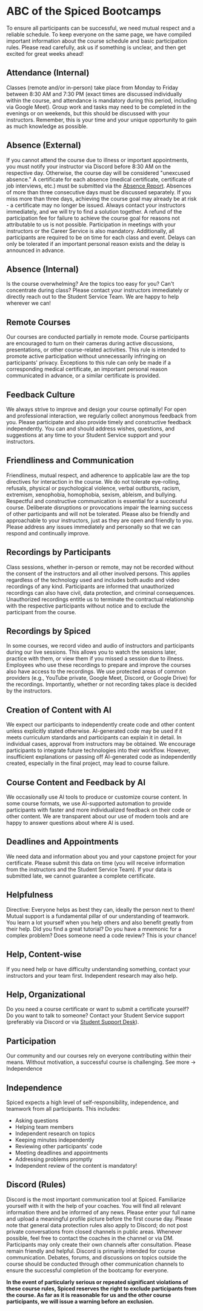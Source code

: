 # ABC of the Spiced Bootcamps

To ensure all participants can be successful, we need mutual respect and a reliable schedule. To keep everyone on the same page, we have compiled important information about the course schedule and basic participation rules. Please read carefully, ask us if something is unclear, and then get excited for great weeks ahead!

## Attendance (Internal)

Classes (remote and/or in-person) take place from Monday to Friday between 8:30 AM and 7:30 PM (exact times are discussed individually within the course, and attendance is mandatory during this period, including via Google Meet). Group work and tasks may need to be completed in the evenings or on weekends, but this should be discussed with your instructors. Remember, this is your time and your unique opportunity to gain as much knowledge as possible.

## Absence (External)

If you cannot attend the course due to illness or important appointments, you must notify your instructor via Discord before 8:30 AM on the respective day. Otherwise, the course day will be considered "unexcused absence." A certificate for each absence (medical certificate, certificate of job interviews, etc.) must be submitted via the [Absence Report](https://docs.google.com/forms/d/e/1FAIpQLSdbfuVumSlLVCbouHPnSVCLoHeRqdk1ckuNJARv1ck8Zwp5-A/viewform?usp=send_form). Absences of more than three consecutive days must be discussed separately. If you miss more than three days, achieving the course goal may already be at risk - a certificate may no longer be issued. Always contact your instructors immediately, and we will try to find a solution together. A refund of the participation fee for failure to achieve the course goal for reasons not attributable to us is not possible. Participation in meetings with your instructors or the Career Service is also mandatory. Additionally, all participants are required to be on time for each class and event. Delays can only be tolerated if an important personal reason exists and the delay is announced in advance.

## Absence (Internal)

Is the course overwhelming? Are the topics too easy for you? Can't concentrate during class? Please contact your instructors immediately or directly reach out to the Student Service Team. We are happy to help wherever we can!

## Remote Courses

Our courses are conducted partially in remote mode. Course participants are encouraged to turn on their cameras during active discussions, presentations, or other course-related activities. This rule is intended to promote active participation without unnecessarily infringing on participants' privacy. Exceptions to this rule can only be made if a corresponding medical certificate, an important personal reason communicated in advance, or a similar certificate is provided.

## Feedback Culture

We always strive to improve and design your course optimally! For open and professional interaction, we regularly collect anonymous feedback from you. Please participate and also provide timely and constructive feedback independently. You can and should address wishes, questions, and suggestions at any time to your Student Service support and your instructors.

## Friendliness and Communication

Friendliness, mutual respect, and adherence to applicable law are the top directives for interaction in the course. We do not tolerate eye-rolling, refusals, physical or psychological violence, verbal outbursts, racism, extremism, xenophobia, homophobia, sexism, ableism, and bullying. Respectful and constructive communication is essential for a successful course. Deliberate disruptions or provocations impair the learning success of other participants and will not be tolerated. Please also be friendly and approachable to your instructors, just as they are open and friendly to you. Please address any issues immediately and personally so that we can respond and continually improve.

## Recordings by Participants

Class sessions, whether in-person or remote, may not be recorded without the consent of the instructors and all other involved persons. This applies regardless of the technology used and includes both audio and video recordings of any kind. Participants are informed that unauthorized recordings can also have civil, data protection, and criminal consequences. Unauthorized recordings entitle us to terminate the contractual relationship with the respective participants without notice and to exclude the participant from the course.

## Recordings by Spiced

In some courses, we record video and audio of instructors and participants during our live sessions. This allows you to watch the sessions later, practice with them, or view them if you missed a session due to illness. Employees who use these recordings to prepare and improve the courses also have access to the recordings. We use protected areas of common providers (e.g., YouTube private, Google Meet, Discord, or Google Drive) for the recordings. Importantly, whether or not recording takes place is decided by the instructors.

## Creation of Content with AI

We expect our participants to independently create code and other content unless explicitly stated otherwise. AI-generated code may be used if it meets curriculum standards and participants can explain it in detail. In individual cases, approval from instructors may be obtained. We encourage participants to integrate future technologies into their workflow. However, insufficient explanations or passing off AI-generated code as independently created, especially in the final project, may lead to course failure.

## Course Content and Feedback by AI

We occasionally use AI tools to produce or customize course content. In some course formats, we use AI-supported automation to provide participants with faster and more individualized feedback on their code or other content. We are transparent about our use of modern tools and are happy to answer questions about where AI is used.

## Deadlines and Appointments

We need data and information about you and your capstone project for your certificate. Please submit this data on time (you will receive information from the instructors and the Student Service Team). If your data is submitted late, we cannot guarantee a complete certificate.

## Helpfulness

Directive: Everyone helps as best they can, ideally the person next to them! Mutual support is a fundamental pillar of our understanding of teamwork. You learn a lot yourself when you help others and also benefit greatly from their help. Did you find a great tutorial? Do you have a mnemonic for a complex problem? Does someone need a code review? This is your chance!

## Help, Content-wise

If you need help or have difficulty understanding something, contact your instructors and your team first. Independent research may also help.

## Help, Organizational

Do you need a course certificate or want to submit a certificate yourself? Do you want to talk to someone? Contact your Student Service support (preferably via Discord or via [Student Support Desk](https://noteforms.com/forms/student-support-qaq62n)).

## Participation

Our community and our courses rely on everyone contributing within their means. Without motivation, a successful course is challenging. See more → Independence

## Independence

Spiced expects a high level of self-responsibility, independence, and teamwork from all participants. This includes:

- Asking questions
- Helping team members
- Independent research on topics
- Keeping minutes independently
- Reviewing other participants' code
- Meeting deadlines and appointments
- Addressing problems promptly
- Independent review of the content is mandatory!

## Discord (Rules)

Discord is the most important communication tool at Spiced. Familiarize yourself with it with the help of your coaches. You will find all relevant information there and be informed of any news. Please enter your full name and upload a meaningful profile picture before the first course day. Please note that general data protection rules also apply to Discord; do not post private conversations from closed channels in public areas. Whenever possible, feel free to contact the coaches in the channel or via DM. Participants may only create their own channels after consultation. Please remain friendly and helpful. Discord is primarily intended for course communication. Debates, forums, and discussions on topics outside the course should be conducted through other communication channels to ensure the successful completion of the bootcamp for everyone.

**In the event of particularly serious or repeated significant violations of these course rules, Spiced reserves the right to exclude participants from the course. As far as it is reasonable for us and the other course participants, we will issue a warning before an exclusion.**
